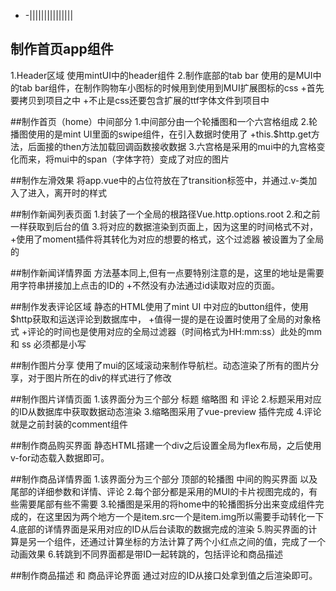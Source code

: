 - -|||||||||||||||


## 制作首页app组件
1.Header区域 使用mintUI中的header组件
2.制作底部的tab bar 使用的是MUI中的tab bar组件，在制作购物车小图标的时候用到使用到MUI扩展图标的css
+首先要拷贝到项目之中
+不止是css还要包含扩展的ttf字体文件到项目中

##制作首页（home）中间部分
1.中间部分由一个轮播图和一个六宫格组成
2.轮播图使用的是mint UI里面的swipe组件，在引入数据时使用了
+this.$http.get方法，后面接的then方法加载回调函数接收数据
3.六宫格是采用的mui中的九宫格变化而来，将mui中的span（字体字符）变成了对应的图片

##制作左滑效果
将app.vue中的占位符<router-view>放在了transition标签中，并通过.v-类加入了进入，离开时的样式

##制作新闻列表页面
1.封装了一个全局的根路径Vue.http.options.root
2.和之前一样获取到后台的值
3.将对应的数据渲染到页面上，因为这里的时间格式不对，
+使用了moment插件将其转化为对应的想要的格式，这个过滤器 被设置为了全局的


##制作新闻详情界面
方法基本同上,但有一点要特别注意的是，这里的地址是需要用字符串拼接加上点击的ID的
+不然没有办法通过id读取对应的页面。



##制作发表评论区域
静态的HTML使用了mint UI 中对应的button组件，使用$http获取和运送评论到数据库中，
+值得一提的是在设置时使用了全局的对象格式
+评论的时间也是使用对应的全局过滤器（时间格式为HH:mm:ss）此处的mm 和 ss 必须都是小写


##制作图片分享
使用了mui的区域滚动来制作导航栏。动态渲染了所有的图片分享，对于图片所在的div的样式进行了修改


##制作图片详情页面
1.该界面分为三个部分 标题 缩略图 和 评论
2.标题采用对应的ID从数据库中获取数据动态渲染
3.缩略图采用了vue-preview 插件完成
4.评论就是之前封装的comment组件


##制作商品购买界面
静态HTML搭建一个div之后设置全局为flex布局，之后使用v-for动态载入数据即可。

##制作商品详情界面
1.该界面分为三个部分 顶部的轮播图 中间的购买界面 以及尾部的详细参数和详情、评论
2.每个部分都是采用的MUI的卡片视图完成的，有些需要尾部有些不需要
3.轮播图是采用的将home中的轮播图拆分出来变成组件完成的，在这里因为两个地方一个是item.src一个是item.img所以需要手动转化一下
4.底部的详情界面是采用对应的ID从后台读取的数据完成的渲染
5.购买界面的计算是另一个组件，还通过计算坐标的方法计算了两个小红点之间的值，完成了一个动画效果
6.转跳到不同界面都是带ID一起转跳的，包括评论和商品描述

##制作商品描述 和 商品评论界面
通过对应的ID从接口处拿到值之后渲染即可。